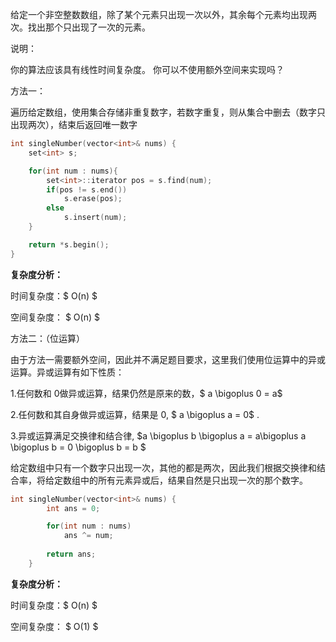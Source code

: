 给定一个非空整数数组，除了某个元素只出现一次以外，其余每个元素均出现两次。找出那个只出现了一次的元素。

说明：

你的算法应该具有线性时间复杂度。 你可以不使用额外空间来实现吗？



方法一：

遍历给定数组，使用集合存储非重复数字，若数字重复，则从集合中删去（数字只出现两次），结束后返回唯一数字

```c++
int singleNumber(vector<int>& nums) {
    set<int> s;

    for(int num : nums){
        set<int>::iterator pos = s.find(num);
        if(pos != s.end())
            s.erase(pos);
        else
            s.insert(num);
    }

    return *s.begin();
}
```

  **复杂度分析：**

时间复杂度：$ O(n) $ 

空间复杂度： $ O(n) $   



方法二：（位运算）

由于方法一需要额外空间，因此并不满足题目要求，这里我们使用位运算中的异或运算。异或运算有如下性质：

1.任何数和 0做异或运算，结果仍然是原来的数，$ a \bigoplus 0 = a$

2.任何数和其自身做异或运算，结果是 0, $ a \bigoplus a = 0$ .

3.异或运算满足交换律和结合律, $a \bigoplus b \bigoplus a = a\bigoplus a \bigoplus b = 0 \bigoplus b = b $



给定数组中只有一个数字只出现一次，其他的都是两次，因此我们根据交换律和结合率，将给定数组中的所有元素异或后，结果自然是只出现一次的那个数字。

```c++
int singleNumber(vector<int>& nums) {
        int ans = 0;

        for(int num : nums)
            ans ^= num;
        
        return ans;
    }
```

  **复杂度分析：**

时间复杂度：$ O(n) $ 

空间复杂度： $ O(1) $   